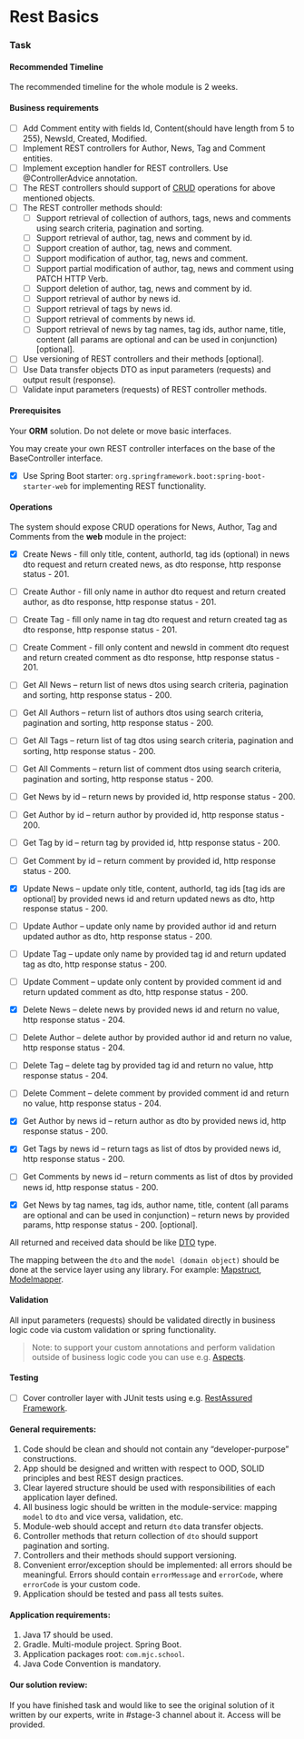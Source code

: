 # Rest Basics

### Task

#### Recommended Timeline

The recommended timeline for the whole module is 2 weeks.

#### Business requirements

- [ ] Add Comment entity with fields Id, Content(should have length from 5 to 255), NewsId, Created, Modified.
- [ ] Implement REST controllers for Author, News, Tag and Comment entities.
- [ ] Implement exception handler for REST controllers. Use @ControllerAdvice annotation.
- [ ] The REST controllers should support of [CRUD](https://en.wikipedia.org/wiki/Create,_read,_update_and_delete) operations for above mentioned objects.
- [ ] The REST controller methods should:
  - [ ] Support retrieval of collection of authors, tags, news and comments using search criteria, pagination and sorting.
  - [ ] Support retrieval of author, tag, news and comment by id.
  - [ ] Support creation of author, tag, news and comment.
  - [ ] Support modification of author, tag, news and comment.
  - [ ] Support partial modification of author, tag, news and comment using PATCH HTTP Verb.
  - [ ] Support deletion of author, tag, news and comment by id.
  - [ ] Support retrieval of author by news id.
  - [ ] Support retrieval of tags by news id.
  - [ ] Support retrieval of comments by news id.
  - [ ] Support retrieval of news by tag names, tag ids, author name, title, content (all params are optional and can be used
    in conjunction) [optional].
- [ ] Use versioning of REST controllers and their methods [optional].
- [ ] Use Data transfer objects DTO as input parameters (requests) and output result (response).
- [ ] Validate input parameters (requests) of REST controller methods.

#### Prerequisites

Your **ORM** solution. Do not delete or move basic interfaces. 

You may create your own REST controller interfaces on the base of the BaseController interface.

- [x] Use Spring Boot starter: `org.springframework.boot:spring-boot-starter-web` for implementing REST functionality.

#### Operations

The system should expose CRUD operations for News, Author, Tag and Comments from the __web__ module in the project:

- [x] Create News - fill only title, content, authorId, tag ids (optional) in news dto request and return created news,
  as dto response, http response status - 201.
- [ ] Create Author - fill only name in author dto request and return created author, as dto response, http response status - 201.
- [ ] Create Tag - fill only name in tag dto request and return created tag as dto response, http response status - 201.
- [ ] Create Comment - fill only content and newsId in comment dto request and return created comment as dto response,
  http response status - 201.

- [ ] Get All News – return list of news dtos using search criteria, pagination and sorting, http response status - 200.
- [ ] Get All Authors – return list of authors dtos using search criteria, pagination and sorting, http response status - 200.
- [ ] Get All Tags – return list of tag dtos using search criteria, pagination and sorting, http response status - 200.
- [ ] Get All Comments – return list of comment dtos using search criteria, pagination and sorting, http response status - 200.

- [ ] Get News by id – return news by provided id, http response status - 200.
- [ ] Get Author by id – return author by provided id, http response status - 200.
- [ ] Get Tag by id – return tag by provided id, http response status - 200.
- [ ] Get Comment by id – return comment by provided id, http response status - 200.

- [x] Update News – update only title, content, authorId, tag ids [tag ids are optional] by provided news id and return updated
  news as dto, http response status - 200.
- [ ] Update Author – update only name by provided author id and return updated author as dto, http response status - 200.
- [ ] Update Tag – update only name by provided tag id and return updated tag as dto, http response status - 200.
- [ ] Update Comment – update only content by provided comment id and return updated comment as dto, http response status - 200.

- [x] Delete News – delete news by provided news id and return no value, http response status - 204.
- [ ] Delete Author – delete author by provided author id and return no value, http response status - 204.
- [ ] Delete Tag – delete tag by provided tag id and return no value, http response status - 204.
- [ ] Delete Comment – delete comment by provided comment id and return no value, http response status - 204.

- [x] Get Author by news id – return author as dto by provided news id, http response status - 200.
- [x] Get Tags by news id – return tags as list of dtos by provided news id, http response status - 200.
- [ ] Get Comments by news id – return comments as list of dtos by provided news id, http response status - 200.
- [x] Get News by tag names, tag ids, author name, title, content (all params are optional and can be used in
  conjunction) – return news by provided params, http response status - 200. [optional].

All returned and received data should be like [DTO](https://en.wikipedia.org/wiki/Data_transfer_object) type.

The mapping between the `dto` and the `model (domain object)` should be done at the service layer using any library.
For example: [Mapstruct](https://mapstruct.org/), [Modelmapper](http://modelmapper.org/).

#### Validation

All input parameters (requests) should be validated directly in business logic code via custom validation or spring functionality.
>Note: to support your custom annotations and perform validation outside of business logic code you can use
> e.g. [Aspects](https://docs.spring.io/spring-framework/docs/5.3.x/reference/html/core.html#aop).

#### Testing

- [ ] Cover controller layer with JUnit tests using e.g. [RestAssured Framework](https://semaphoreci.com/community/tutorials/testing-rest-endpoints-using-rest-assured).

#### General requirements:

1. Code should be clean and should not contain any “developer-purpose” constructions.
2. App should be designed and written with respect to OOD, SOLID principles and best REST design practices.
3. Clear layered structure should be used with responsibilities of each application layer defined.
4. All business logic should be written in the module-service: mapping `model` to `dto` and vice versa, validation, etc.
5. Module-web should accept and return `dto` data transfer objects.
6. Controller methods that return collection of `dto` should support pagination and sorting.
7. Controllers and their methods should support versioning.
8. Convenient error/exception should be implemented: all errors should be meaningful. Errors should
   contain `errorMessage` and `errorCode`, where `errorCode` is your custom code.
9. Application should be tested and pass all tests suites.

#### Application requirements:

1. Java 17 should be used.
2. Gradle. Multi-module project. Spring Boot.
3. Application packages root: `com.mjc.school`.
4. Java Code Convention is mandatory.

#### Our solution review:

If you have finished task and would like to see the original solution of it written by our experts, write in #stage-3 channel about it. Access will be provided.
